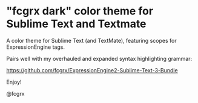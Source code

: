 "fcgrx dark" color theme for Sublime Text and Textmate
======================================================

A color theme for Sublime Text (and TextMate), featuring scopes for ExpressionEngine tags.

Pairs well with my overhauled and expanded syntax highlighting grammar:

https://github.com/fcgrx/ExpressionEngine2-Sublime-Text-3-Bundle

Enjoy!

@fcgrx

